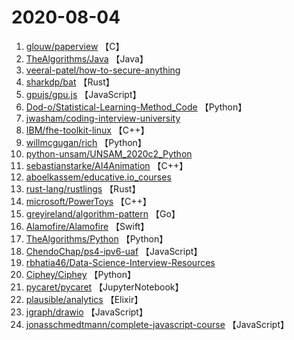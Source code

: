 # 2020-08-04

1. [glouw/paperview](https://github.com/glouw/paperview) 【C】
2. [TheAlgorithms/Java](https://github.com/TheAlgorithms/Java) 【Java】
3. [veeral-patel/how-to-secure-anything](https://github.com/veeral-patel/how-to-secure-anything) 
4. [sharkdp/bat](https://github.com/sharkdp/bat) 【Rust】
5. [gpujs/gpu.js](https://github.com/gpujs/gpu.js) 【JavaScript】
6. [Dod-o/Statistical-Learning-Method_Code](https://github.com/Dod-o/Statistical-Learning-Method_Code) 【Python】
7. [jwasham/coding-interview-university](https://github.com/jwasham/coding-interview-university) 
8. [IBM/fhe-toolkit-linux](https://github.com/IBM/fhe-toolkit-linux) 【C++】
9. [willmcgugan/rich](https://github.com/willmcgugan/rich) 【Python】
10. [python-unsam/UNSAM_2020c2_Python](https://github.com/python-unsam/UNSAM_2020c2_Python) 
11. [sebastianstarke/AI4Animation](https://github.com/sebastianstarke/AI4Animation) 【C++】
12. [aboelkassem/educative.io_courses](https://github.com/aboelkassem/educative.io_courses) 
13. [rust-lang/rustlings](https://github.com/rust-lang/rustlings) 【Rust】
14. [microsoft/PowerToys](https://github.com/microsoft/PowerToys) 【C++】
15. [greyireland/algorithm-pattern](https://github.com/greyireland/algorithm-pattern) 【Go】
16. [Alamofire/Alamofire](https://github.com/Alamofire/Alamofire) 【Swift】
17. [TheAlgorithms/Python](https://github.com/TheAlgorithms/Python) 【Python】
18. [ChendoChap/ps4-ipv6-uaf](https://github.com/ChendoChap/ps4-ipv6-uaf) 【JavaScript】
19. [rbhatia46/Data-Science-Interview-Resources](https://github.com/rbhatia46/Data-Science-Interview-Resources) 
20. [Ciphey/Ciphey](https://github.com/Ciphey/Ciphey) 【Python】
21. [pycaret/pycaret](https://github.com/pycaret/pycaret) 【JupyterNotebook】
22. [plausible/analytics](https://github.com/plausible/analytics) 【Elixir】
23. [jgraph/drawio](https://github.com/jgraph/drawio) 【JavaScript】
24. [jonasschmedtmann/complete-javascript-course](https://github.com/jonasschmedtmann/complete-javascript-course) 【JavaScript】
